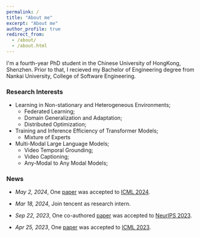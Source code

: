 ```yaml
---
permalink: /
title: "About me"
excerpt: "About me"
author_profile: true
redirect_from: 
  - /about/
  - /about.html
---
```


I'm a fourth-year PhD student in the Chinese University of HongKong, Shenzhen. Prior to that, I recieved my Bachelor of Engineering degree from Nankai University, College of Software Engineering.

### Research Interests

- Learning in Non-stationary and Heterogeneous Environments;
  - Federated Learning;
  - Domain Generalization and Adaptation;
  - Distributed Optimization;
- Training and Inference Efficiency of Transformer Models;
  - Mixture of Experts
- Multi-Modal Large Language Models;
  - Video Temporal Grounding;
  - Video Captioning;
  - Any-Modal to Any Modal Models;

### News

- *May 2, 2024*, One [paper](https://arxiv.org/abs/2301.12379) was accepted to [ICML 2024](https://icml.cc/).

- *Mar 18, 2024*, Join tencent as research intern.

- *Sep 22, 2023*, One co-authored [paper](https://arxiv.org/abs/2205.13925) was accepted to [NeurIPS 2023](https://neurips.cc/Conferences/2023).

- *Apr 25, 2023*, One [paper](https://arxiv.org/abs/2205.13462) was accepted to [ICML 2023](https://icml.cc/#).

